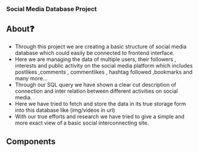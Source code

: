 ### Social Media Database Project

## About❓

* Through this project we are creating a basic structure of social media database which could easily be connected to frontend interface.
* Here we are managing the data of multiple users, their followers , interests and public activity on the social media platform which includes postlikes 
 ,comments , commentlikes , hashtag followed ,bookmarks and many more...
* Through our SQL query we have shown a clear cut description of connection and inter relation between different activities on social media.
* Here we have tried to fetch and store the data in its true storage form into this database like (img/videos in url)
* With our true efforts and research we have tried to give a simple and more exact view of a basic social interconnecting site.


## Components

